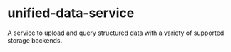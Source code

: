 # unified-data-service
A service to upload and query structured data with a variety of supported storage backends. 
